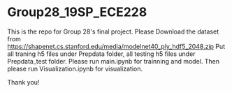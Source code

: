 # Group28_19SP_ECE228
This is the repo for Group 28's final project.
Please Download the dataset from https://shapenet.cs.stanford.edu/media/modelnet40_ply_hdf5_2048.zip 
Put all traning h5 files under Prepdata folder, all testing h5 files under Prepdata_test folder.
Please run main.ipynb for trainning and model.
Then please run Visualization.ipynb for visualization.

Thank you!
